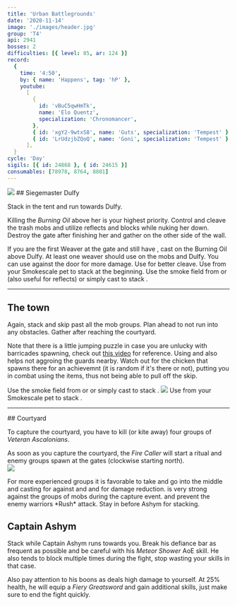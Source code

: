 ```yaml
---
title: 'Urban Battlegrounds'
date: '2020-11-14'
image: './images/header.jpg'
group: 'T4'
api: 2941
bosses: 2
difficulties: [{ level: 85, ar: 124 }]
record:
  {
    time: '4:50',
    by: { name: 'Happens', tag: 'hP' },
    youtube:
      [
        {
          id: 'vBuC5qwHmTk',
          name: 'Elo Quentz',
          specialization: 'Chronomancer',
        },
        { id: 'xgY2-9wtxS8', name: 'Guts', specialization: 'Tempest' },
        { id: 'LrUdzjbZQoQ', name: 'Goni', specialization: 'Tempest' },
      ],
  }
cycle: 'Day'
sigils: [{ id: 24868 }, { id: 24615 }]
consumables: [78978, 8764, 8801]
---
```


<Grid>
<GridItem sm="6">
<Image src="./images/siegemaster_dulfy.jpg" caption="Siegemaster Dulfy"/>
</GridItem>  
<GridItem sm="6">
## Siegemaster Dulfy
  
Stack <Effect name="Stealth"/> in the tent and run towards Dulfy.

Killing the _Burning Oil_ above her is your highest priority. Control and cleave the trash mobs and utilize reflects and blocks while nuking her down. Destroy the gate after finishing her and gather on the other side of the wall.
</GridItem>

<GridItem sm="12">
<Tabs>
<Tab specialization="elementalist">
 If you are the first Weaver at the gate and still have <Effect name="Stealth"/>, cast <Skill id="5501"/> on the Burning Oil above Dulfy. At least one weaver should use <Skill id="5738"/> on the mobs and Dulfy. You can use <Skill id="5697"/> against the door for more damage. Use <Skill id="22572"/> for better cleave.
</Tab>

<Tab specialization="ranger">
Use <Skill id="31568"/> from your Smokescale pet to stack <Effect name="Stealth"/> at the beginning.
</Tab>

<Tab specialization="thief">
Use the smoke field from <Skill id="13113"/> or <Skill name="Smoke Screen" profession="thief"/> (also useful for reflects) or simply cast <Skill id="13117"/> to stack <Effect name="Stealth"/>.
</Tab>
</Tabs>
</GridItem>


</Grid>

---

## The town  
<Grid>
<GridItem sm="6">
  
Again, stack <Effect name="Stealth"/> and skip past all the mob groups. Plan ahead to not run into any obstacles. Gather after reaching the courtyard.

Note that there is a little jumping puzzle in case you are unlucky with barricades spawning, check out [this video](https://www.youtube.com/watch?v=d5uTRJ9iyEY) for reference. Using <Item id="8764"/> and <Item id="8801"/> also helps not aggroing the guards nearby. Watch out for the chicken that spawns there for an achievemnt (it is random if it's there or not), putting you in combat using the items, thus not being able to pull off the skip.

<Tabs> 
<Tab specialization="thief">
Use the smoke field from <Skill id="13113"/> or <Skill id="13065"/> or simply cast <Skill id="13117"/> to stack <Effect name="Stealth"/>.
</Tab>  
</Tabs>
</GridItem>

<GridItem sm="6">
<Image src="./images/the_town.jpg" caption="A barricade in the town"/>  
  
<Tabs>
<Tab specialization="ranger">
Use <Skill id="31568"/> from your Smokescale pet to stack <Effect name="Stealth"/>.
</Tab>
</Tabs> 
</GridItem>  
</Grid>

---

<Grid>

<GridItem sm="6">
## Courtyard

To capture the courtyard, you have to kill (or kite away) four groups of *Veteran Ascalonians*. 

As soon as you capture the courtyard, the _Fire Caller_ will start a ritual and enemy groups spawn at the gates (clockwise starting north).  
<Image src="./images/the_courtyard.jpg" caption="The courtyard"/>
</GridItem>

<GridItem sm="6">
<Tabs>
<Tab specialization="Renegade">
For more experienced groups it is favorable to take <Skill name="Legendary Dwarf Stance"/> and go into the middle and casting <Skill name="Inspiring reinforcement"/> for <Boon name="Stability"/> against <Control name="Knockback"/> and <Control name="Daze"/> and <Skill name="Rite of the Great Dwarf"/> for damage reduction.
</Tab>  
</Tabs>
<Tabs>
<Tab specialization="elementalist">
<Skill id="5738"/> is very strong against the groups of mobs during the capture event. <Skill id="5671"/> and <Skill id="5683"/> prevent the enemy warriors *Rush* attack.    
        Stay in <Skill id="5492"/> before Ashym for <Boon name="Might"/> stacking.
</Tab>
</Tabs>
</GridItem>
</Grid>


## Captain Ashym

Stack <Boon name="Might"/> while Captain Ashym runs towards you. Break his defiance bar as frequent as possible and be careful with his _Meteor Shower_ AoE skill. He also tends to block multiple times during the fight, stop wasting your skills in that case.

Also pay attention to his boons as <Boon name="retaliation"/> deals high damage to yourself. At 25% health, he will equip a _Fiery Greatsword_ and gain additional skills, just make sure to end the fight quickly.

